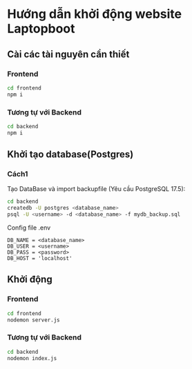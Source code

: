 # Hướng dẫn khởi động website Laptopboot
## Cài các tài nguyên cần thiết
### Frontend
```bash
cd frontend
npm i
```
### Tương tự với Backend
```bash
cd backend
npm i
```

## Khởi tạo database(Postgres)
### Cách1
Tạo DataBase và import backupfile (Yêu cầu PostgreSQL 17.5):
```bash
cd backend
createdb -U postgres <database_name>
psql -U <username> -d <database_name> -f mydb_backup.sql
```
Config file .env
```
DB_NAME = <database_name>
DB_USER = <username>
DB_PASS = <password>
DB_HOST = 'localhost'
```

## Khởi động

### Frontend
```bash
cd frontend
nodemon server.js
```
### Tương tự với Backend
```bash
cd backend
nodemon index.js

```